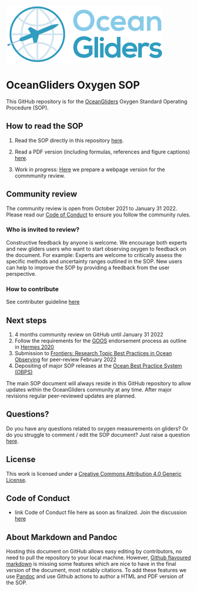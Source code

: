 ![oceangliders](images/logo-ocean-gliders.png)

# OceanGliders Oxygen SOP

This GitHub repository is for the [OceanGliders](https://www.oceangliders.org) Oxygen Standard Operating Procedure (SOP).

## How to read the SOP
1) Read the SOP directly in this repository [here](oxygen.md). 

2) Read a PDF version (including formulas, references and figure captions) [here](https://github.com/OceanGlidersCommunity/Oxygen_SOP/blob/main/oceangliders_oxygen_sop_v0.pdf).

3) Work in progress: [Here](https://oceangliderscommunity.github.io/Oxygen_SOP/oxygen.html) we prepare a webpage version for the commmunity review. 

## Community review
The community review is open from October 2021 to January 31 2022.
Please read our [Code of Conduct](https://github.com/OceanGlidersCommunity/OG-format-user-manual/pull/23) to ensure you follow the community rules.

### Who is invited to review?
Constructive feedback by anyone is welcome. We encourage both experts and new gliders users who want to start observing oxygen to feedback on the document. For example: Experts are welcome to critically assess the specific methods and uncertainty ranges outlined in the SOP. New users can help to improve the SOP by providing a feedback from the user perspective. 

### How to contribute
See contributer guideline [here](https://github.com/OceanGlidersCommunity/Oxygen_SOP/blob/main/CONTRIBUTING.md)

## Next steps
1) 4 months community review on GitHub until January 31 2022
2) Follow the requirements for the [GOOS](https://www.goosocean.org) endorsement process as outline in [Hermes 2020](http://dx.doi.org/10.25607/OBP-926)
3) Submission to [Frontiers: Research Topic Best Practices in Ocean Observing](https://www.frontiersin.org/research-topics/7173/best-practices-in-ocean-observing) for peer-review February 2022
4) Depositing of major SOP releases at the [Ocean Best Practice System (OBPS)](https://www.oceanbestpractices.org)

The main SOP document will always reside in this GitHub repository to allow updates within the OceanGliders community at any time. After major revisions regular peer-reviewed updates are planned.

## Questions?
Do you have any questions related to oxygen measurements on gliders?
Or do you struggle to comment / edit the SOP document? 
Just raise a question [here](https://github.com/OceanGlidersCommunity/Oxygen_SOP/discussions).

## License
This work is licensed under a [Creative Commons Attribution 4.0 Generic License](https://creativecommons.org/licenses/by/4.0/).

## Code of Conduct
- link Code of Conduct file here as soon as finalized. Join the discussion [here](https://github.com/OceanGlidersCommunity/OG-format-user-manual/pull/23)

## About Markdown and Pandoc

Hosting this document on GitHub allows easy editing by contributors, no need to pull the repository to your local machine.
However, [Github flavoured markdown](https://github.github.com/gfm/) is missing some features which are nice to have in the final version of the document, most notably citations.
To add these features we use [Pandoc](https://pandoc.org/) and use Github actions to author a HTML and PDF version of the SOP.

